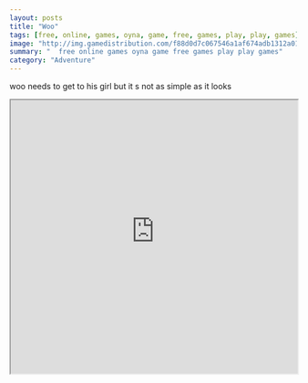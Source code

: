```yaml
---
layout: posts
title: "Woo"
tags: [free, online, games, oyna, game, free, games, play, play, games]
image: "http://img.gamedistribution.com/f88d0d7c067546a1af674adb1312a01a.jpg"
summary: "  free online games oyna game free games play play games"
category: "Adventure"
---
```


woo needs to get to his girl but it s not as simple as it looks

<iframe width="100%" height="480px;" src="http://flash.gamedistribution.com?game=f88d0d7c067546a1af674adb1312a01a"></iframe>